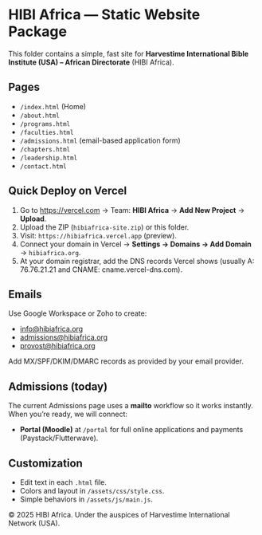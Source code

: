 # HIBI Africa — Static Website Package

This folder contains a simple, fast site for **Harvestime International Bible Institute (USA) – African Directorate** (HIBI Africa).

## Pages
- `/index.html` (Home)
- `/about.html`
- `/programs.html`
- `/faculties.html`
- `/admissions.html` (email-based application form)
- `/chapters.html`
- `/leadership.html`
- `/contact.html`

## Quick Deploy on Vercel
1. Go to https://vercel.com → Team: **HIBI Africa** → **Add New Project** → **Upload**.
2. Upload the ZIP (`hibiafrica-site.zip`) or this folder.
3. Visit: `https://hibiafrica.vercel.app` (preview).
4. Connect your domain in Vercel → **Settings → Domains → Add Domain** → `hibiafrica.org`.
5. At your domain registrar, add the DNS records Vercel shows (usually A: 76.76.21.21 and CNAME: cname.vercel-dns.com).

## Emails
Use Google Workspace or Zoho to create:
- info@hibiafrica.org
- admissions@hibiafrica.org
- provost@hibiafrica.org

Add MX/SPF/DKIM/DMARC records as provided by your email provider.

## Admissions (today)
The current Admissions page uses a **mailto** workflow so it works instantly.
When you’re ready, we will connect:
- **Portal (Moodle)** at `/portal` for full online applications and payments (Paystack/Flutterwave).

## Customization
- Edit text in each `.html` file.
- Colors and layout in `/assets/css/style.css`.
- Simple behaviors in `/assets/js/main.js`.

© 2025 HIBI Africa. Under the auspices of Harvestime International Network (USA).
